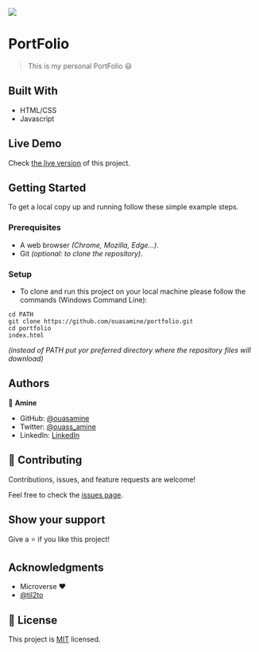 ![](https://img.shields.io/badge/Microverse-blueviolet)

# PortFolio

> This is my personal PortFolio 😃


## Built With

- HTML/CSS
- Javascript

## Live Demo

Check [the live version](https://ouasamine.github.io/portfolio/) of this project.

## Getting Started

To get a local copy up and running follow these simple example steps.

### Prerequisites

  - A web browser _(Chrome, Mozilla, Edge...)_.
  - Git _(optional: to clone the repository)_.

### Setup

  - To clone and run this project on your local machine please follow the commands (Windows Command Line):
  ```
  cd PATH 
  git clone https://github.com/ouasamine/portfolio.git
  cd portfolio
  index.html 
  ```
  _(instead of PATH put yor preferred directory where the repository files will download)_


## Authors

👤 **Amine**

- GitHub: [@ouasamine](https://github.com/ouasamine)
- Twitter: [@ouass_amine](https://twitter.com/ouass_amine)
- LinkedIn: [LinkedIn](https://www.linkedin.com/in/amine-ouassef-314686214/)

## 🤝 Contributing

Contributions, issues, and feature requests are welcome!

Feel free to check the [issues page](../../issues/).

## Show your support

Give a ⭐️ if you like this project!

## Acknowledgments

- Microverse :heart:
- [@til2to](https://github.com/til2to)

## 📝 License

This project is [MIT](./LICENSE) licensed.
